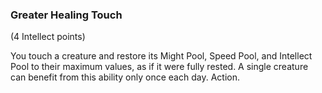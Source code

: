 ### Greater Healing Touch

(4 Intellect points)

You touch a creature and restore its Might Pool, Speed Pool, and Intellect Pool to their maximum values, as if it were fully rested. A single creature can benefit from this ability only once each day. Action.